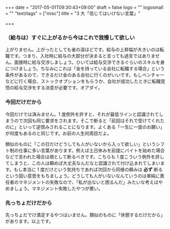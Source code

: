 +++
date = "2017-05-01T09:30:43+09:00"
draft = false
logo = ""
logosmall = ""
"text/tags" = ["misc"]
title = "3 大「信じてはいけない言葉」"

+++

### （給与は）すぐに上がるから今はこれで我慢して欲しい

上がりません。上がったとしても雀の涙ほどです。給与の上昇幅が大きいのは転職です。つまり、入社時に給与の大部分が決まると言っても過言ではありません。面接時に給与交渉しましょう。ひいては給与交渉できるぐらいのスキルを身につけましょう。ちなみにこれは「金を持っている会社に転職する場合」という条件があるので、できるだけ金のある会社に行くのがいいです。もしベンチャーなどに行く場合、ストックオプションをもらうか、会社が成功したときに転職覚悟の給与交渉をする決意が必要です。オアダイ。

### 今回だけだから

今回だけでは済みません。1 度例外を許すと、それが最低ラインと認識されてしまうので次回も同じ要求をされます。そこで断ると「前回はそれで受けてくれたのに」といって逆恨みされることになります。よくある「一生に一度のお願い」が何度もあるのと同じです。お前の人生何周目だよ。

類似のものに「この日だけどうしても人がいないから入って欲しい」というシフト制の仕事に多い言葉があります。例えば土日休みを前提にバイトを始めた場合などで言われた場合は頑として断るべきです。こちらも 1 度こういう例外を許してしまうと、この人は頼めば大丈夫なんだなと認識されて付け込まれてしまいます。もし本当に 1 度だけという気持ちであれば次回から同様の頼みは **必ず** 断るという固い意思をもちましょう。どうしても人がいないなんていうのは単純に責任者のマネジメントの失敗なので、「私が出ないと困るんだ」みたいな考えはやめましょう。マネジメント失敗したやつが悪い。

### 先っちょだけだから

先っちょだでけ満足するやつはいません。類似のものに「休憩するだけだから」があります。以上です。
